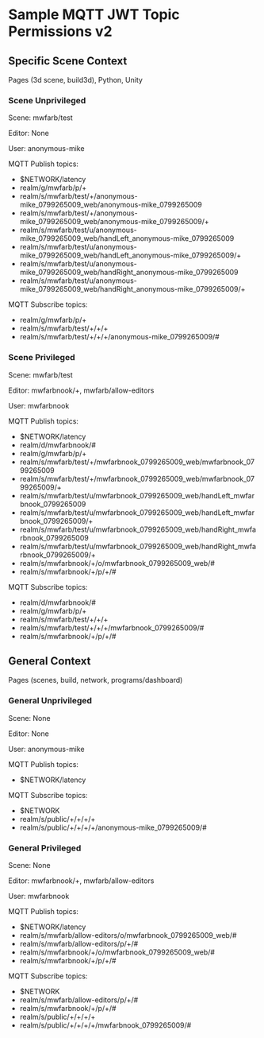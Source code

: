 # Sample MQTT JWT Topic Permissions v2

## Specific Scene Context
Pages (3d scene, build3d), Python, Unity

### Scene Unprivileged
Scene: mwfarb/test

Editor: None

User: anonymous-mike

MQTT Publish topics:
- $NETWORK/latency
- realm/g/mwfarb/p/+
- realm/s/mwfarb/test/+/anonymous-mike_0799265009_web/anonymous-mike_0799265009
- realm/s/mwfarb/test/+/anonymous-mike_0799265009_web/anonymous-mike_0799265009/+
- realm/s/mwfarb/test/u/anonymous-mike_0799265009_web/handLeft_anonymous-mike_0799265009
- realm/s/mwfarb/test/u/anonymous-mike_0799265009_web/handLeft_anonymous-mike_0799265009/+
- realm/s/mwfarb/test/u/anonymous-mike_0799265009_web/handRight_anonymous-mike_0799265009
- realm/s/mwfarb/test/u/anonymous-mike_0799265009_web/handRight_anonymous-mike_0799265009/+

MQTT Subscribe topics:
- realm/g/mwfarb/p/+
- realm/s/mwfarb/test/+/+/+
- realm/s/mwfarb/test/+/+/+/anonymous-mike_0799265009/#

### Scene Privileged
Scene: mwfarb/test

Editor: mwfarbnook/+, mwfarb/allow-editors

User: mwfarbnook

MQTT Publish topics:
- $NETWORK/latency
- realm/d/mwfarbnook/#
- realm/g/mwfarb/p/+
- realm/s/mwfarb/test/+/mwfarbnook_0799265009_web/mwfarbnook_0799265009
- realm/s/mwfarb/test/+/mwfarbnook_0799265009_web/mwfarbnook_0799265009/+
- realm/s/mwfarb/test/u/mwfarbnook_0799265009_web/handLeft_mwfarbnook_0799265009
- realm/s/mwfarb/test/u/mwfarbnook_0799265009_web/handLeft_mwfarbnook_0799265009/+
- realm/s/mwfarb/test/u/mwfarbnook_0799265009_web/handRight_mwfarbnook_0799265009
- realm/s/mwfarb/test/u/mwfarbnook_0799265009_web/handRight_mwfarbnook_0799265009/+
- realm/s/mwfarbnook/+/o/mwfarbnook_0799265009_web/#
- realm/s/mwfarbnook/+/p/+/#

MQTT Subscribe topics:
- realm/d/mwfarbnook/#
- realm/g/mwfarb/p/+
- realm/s/mwfarb/test/+/+/+
- realm/s/mwfarb/test/+/+/+/mwfarbnook_0799265009/#
- realm/s/mwfarbnook/+/p/+/#

## General Context
Pages (scenes, build, network, programs/dashboard)

### General Unprivileged
Scene: None

Editor: None

User: anonymous-mike

MQTT Publish topics:
- $NETWORK/latency

MQTT Subscribe topics:
- $NETWORK
- realm/s/public/+/+/+/+
- realm/s/public/+/+/+/+/anonymous-mike_0799265009/#

### General Privileged
Scene: None

Editor: mwfarbnook/+, mwfarb/allow-editors

User: mwfarbnook

MQTT Publish topics:
- $NETWORK/latency
- realm/s/mwfarb/allow-editors/o/mwfarbnook_0799265009_web/#
- realm/s/mwfarb/allow-editors/p/+/#
- realm/s/mwfarbnook/+/o/mwfarbnook_0799265009_web/#
- realm/s/mwfarbnook/+/p/+/#

MQTT Subscribe topics:
- $NETWORK
- realm/s/mwfarb/allow-editors/p/+/#
- realm/s/mwfarbnook/+/p/+/#
- realm/s/public/+/+/+/+
- realm/s/public/+/+/+/+/mwfarbnook_0799265009/#
